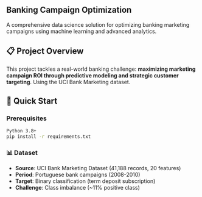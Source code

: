 ## Banking Campaign Optimization
A comprehensive data science solution for optimizing banking marketing campaigns using machine learning and advanced analytics.


## 📋 Project Overview

This project tackles a real-world banking challenge: **maximizing marketing campaign ROI through predictive modeling and strategic customer targeting**. Using the UCI Bank Marketing dataset.


## 🚀 Quick Start

### Prerequisites
```bash
Python 3.8+
pip install -r requirements.txt
```

### 📊 Dataset
- **Source**: UCI Bank Marketing Dataset (41,188 records, 20 features)
- **Period**: Portuguese bank campaigns (2008-2010)
- **Target**: Binary classification (term deposit subscription)
- **Challenge**: Class imbalance (~11% positive class)